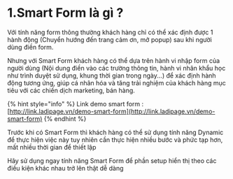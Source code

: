 # 1.Smart Form là gì ?

Với tính năng form thông thường khách hàng chỉ có thể xác định được 1 hành động (Chuyển hướng đến trang cảm ơn, mở popup) sau khi người dùng điền form.&#x20;

Nhưng với Smart Form khách hàng có thể dựa trên hành vi nhập form của người dùng (Nội dung điền vào các trường thông tin, hành vi nhân khẩu học như trình duyệt sử dụng, khung thời gian trong ngày...) để xác định hành động tương ứng, giúp cá nhân hóa và tăng trải nghiệm của khách hàng mục tiêu với các chiến dịch marketing, bán hàng.&#x20;

{% hint style="info" %}
Link demo smart form : [http://link.ladipage.vn/demo-smart-form](http://link.ladipage.vn/demo-smart-form)
{% endhint %}

Trước khi có Smart Form thì khách hàng có thể sử dụng tính năng Dynamic để thực hiện việc này tuy nhiên cần thực hiện nhiều bước và phức tạp hơn, mất nhiều thời gian để thiết lập&#x20;

Hãy sử dụng ngay tính năng Smart Form để phần setup hiển thị theo các điều kiện khác nhau trở lên thật dễ dàng
